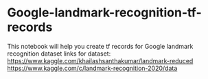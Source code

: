 # Google-landmark-recognition-tf-records
This notebook will help you create tf records for Google landmark recognition dataset
links for dataset:
https://www.kaggle.com/khailashsanthakumar/landmark-reduced
https://www.kaggle.com/c/landmark-recognition-2020/data
